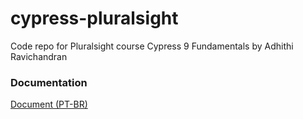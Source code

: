 # cypress-pluralsight
Code repo for Pluralsight course Cypress 9 Fundamentals by Adhithi Ravichandran

### Documentation
[Document (PT-BR) ](https://docs.google.com/document/d/1h1fvHo7bVAwR6h_rzAO2Ok-J2Vb9xcdV/edit?usp=drive_link&ouid=114447164431467670261&rtpof=true&sd=true)

